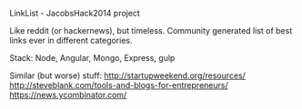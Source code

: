 LinkList - JacobsHack2014 project

Like reddit (or hackernews), but timeless. Community generated list of best links ever in different categories.

Stack: Node, Angular, Mongo, Express, gulp

Similar (but worse) stuff: 
http://startupweekend.org/resources/
http://steveblank.com/tools-and-blogs-for-entrepreneurs/
https://news.ycombinator.com/
